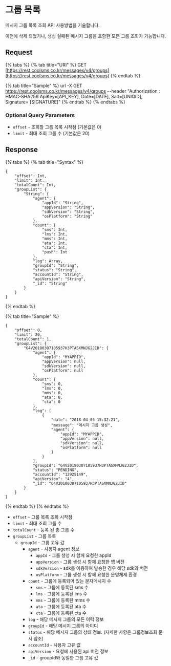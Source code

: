 # 그룹 목록

메시지 그룹 목록 조회 API 사용방법을 기술합니다.

이전에 삭제 되었거나, 생성 실패된 메시지 그룹을 포함한 모든 그룹 조회가 가능합니다.

## Request

{% tabs %}
{% tab title="URI" %}
GET [https://rest.coolsms.co.kr/messages/v4/groups](https://rest.coolsms.co.kr/messages/v4/groups)
{% endtab %}

{% tab title="Sample" %}
url -X GET https://rest.coolsms.co.kr/messages/v4/groups  --header "Authorization : HMAC-SHA256 ApiKey=\[API\_KEY\], Date=\[DATE\], Salt=\[UNIQID\], Signature= \[SIGNATURE\]"
{% endtab %}
{% endtabs %}

### Optional Query Parameters

* `offset` - 조회할 그룹 목록 시작점 \(기본값은 0\)
* `limit` - 최대 조회 그룹 수 \(기본값은 20\)

## Response

{% tabs %}
{% tab title="Syntax" %}
```text
{
    "offset": Int, 
    "limit": Int, 
    "totalCount": Int, 
    "groupList": { 
        "String": { 
            "agent": { 
                "appId": "String", 
                "appVersion": "String", 
                "sdkVersion": "String", 
                "osPlatform": "String" 
            }, 
            "count": { 
                "sms": Int, 
                "lms": Int, 
                "mms": Int, 
                "ata": Int, 
                "cta": Int, 
                "push": Int 
            }, 
            "log": Array, 
            "groupId": "String", 
            "status": "String", 
            "accountId": "String", 
            "apiVersion": "String", 
            "_id": "String"
        } 
    }
}
```
{% endtab %}

{% tab title="Sample" %}
```text
{ 
    "offset": 0, 
    "limit": 20, 
    "totalCount": 1, 
    "groupList": { 
        "G4V20180307105937H3PTASXMNJG2JID": { 
            "agent": { 
                "appId": "MYAPPID", 
                "appVersion": null, 
                "sdkVersion": null, 
                "osPlatform": null 
            }, 
            "count": { 
                "sms": 0, 
                "lms": 0, 
                "mms": 0, 
                "ata": 0, 
                "cta": 0 
            }, 
            "log": [ 
                { 
                    "date": "2018-04-03 15:32:21", 
                    "message": "메시지 그룹 생성", 
                    "agent": { 
                        "appId": "MYAPPID", 
                        "appVersion": null, 
                        "sdkVersion": null, 
                        "osPlatform": null 
                    }
                } 
            ], 
            "groupId": "G4V20180307105937H3PTASXMNJG2JID", 
            "status": "PENDING", 
            "accountId": "12925149", 
            "apiVersion": "4", 
            "_id": "G4V20180307105937H3PTASXMNJG2JID" 
        } 
    } 
}
```
{% endtab %}
{% endtabs %}

* `offset` - 그룹 목록 조회 시작점
* `limit` - 최대 조회 그룹 수
* `totalCount` - 등록 된 총 그룹 수
* `groupList` - 그룹 목록
  * `groupId` - 그룹 고유 값
    * `agent` - 사용자 agent 정보
      * `appId` - 그룹 생성 시 함께 요청한 appId
      * `appVersion` - 그룹 생성 시 함께 요청한 앱 버전
      * `sdkVersion` - sdk를 이용하여 발송한 경우 해당 sdk의 버전
      * `osPlatform` - 그룹 생성 시 함께 요청한 운영체제 환경
    * `count` - 그룹에 등록되어 있는 문자메시지 수
      * `sms` - 그룹에 등록된 sms 수
      * `lms` - 그룹에 등록된 lms 수
      * `mms` - 그룹에 등록된 mms 수
      * `ata` - 그룹에 등록된 ata 수
      * `cta` - 그룹에 등록된 cta 수
    * `log` - 해당 메시지 그룹의 모든 이력 정보
    * `groupId` - 해당 메시지 그룹의 아이디
    * `status` - 해당 메시지 그룹의 상태 정보. \(자세한 사항은 그룹정보조회 문서 참조\)
    * `accountId` - 사용자 고유 값
    * `apiVersion` - 요청에 사용된 api 버전 정보
    * `_id` - groupId와 동일한 그룹 고유 값

